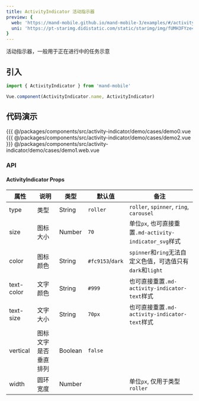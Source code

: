 ```yaml
---
title: ActivityIndicator 活动指示器
preview: {
  web: 'https://mand-mobile.github.io/mand-mobile-3/examples/#/activity-indicator',
  uni: 'https://pt-starimg.didistatic.com/static/starimg/img/fUMH3FYze41628591938137.png'
}
---
```


活动指示器，一般用于正在进行中的任务示意

## 引入

```javascript
import { ActivityIndicator } from 'mand-mobile'

Vue.component(ActivityIndicator.name, ActivityIndicator)
```

## 代码演示
<!-- DEMO -->
<MDDemoWrapper>
<!-- left wrapper -->
{{{ @/packages/components/src/activity-indicator/demo/cases/demo0.vue
{{{ @/packages/components/src/activity-indicator/demo/cases/demo2.vue
<!-- right wrapper -->
}}} @/packages/components/src/activity-indicator/demo/cases/demo1.web.vue
</MDDemoWrapper>

### API

#### ActivityIndicator Props
|属性 | 说明 | 类型 | 默认值 | 备注 |
|----|-----|------|------|------|
|type|类型|String|`roller`|`roller`, `spinner`, `ring`, `carousel`|
|size|图标大小|Number|`70`|单位`px`, 也可直接重置`.md-activity-indicator_svg`样式|
|color|图标颜色|String|`#fc9153`/`dark`|`spinner`和`ring`无法自定义色值，可选值只有`dark`和`light`|
|text-color|文字颜色|String|`#999`|也可直接重置`.md-activity-indicator-text`样式|
|text-size|文字大小|String|`70px`|也可直接重置`.md-activity-indicator-text`样式|
|vertical|图标文字是否垂直排列|Boolean|`false`| |
|width <MDPlatformTag web/>|圆环宽度|Number| |单位`px`, 仅用于类型`roller`|